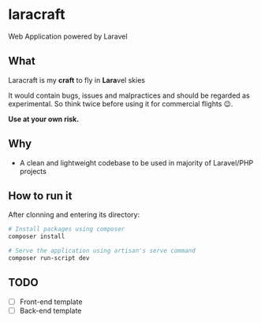 # laracraft

Web Application powered by Laravel

## What

Laracraft is my **craft** to fly in **Lara**vel skies

It would contain bugs, issues and malpractices and should be regarded as experimental. So think twice before using it for commercial flights :wink:. 

**Use at your own risk.**


## Why

- A clean and lightweight codebase to be used in majority of Laravel/PHP projects

## How to run it

After clonning and entering its directory:

```bash
# Install packages using composer
composer install

# Serve the application using artisan's serve command
composer run-script dev
```

## TODO

- [ ] Front-end template
- [ ] Back-end template